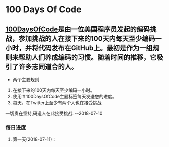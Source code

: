 # 100 Days Of Code

## [100DaysOfCode]是由一位美国程序员发起的编码挑战，参加挑战的人在接下来的100天内每天至少编码一小时，并将代码发布在GitHub上。最初是作为一组规则来帮助人们养成编码的习惯。随着时间的推移，它吸引了许多志同道合的人。

* 两个主要规则
1. 在接下来的100天内每天至少编码一小时。
2. 使用＃100DaysOfCode主题标签每天发送您的进度。
3. 每天，在Twitter上至少有两个人也在接受挑战

一切贵在坚持,码道人在此接受挑战. --2018-07-10

### 每日进度

1. 第一天(2018-07-11)：

[100DaysOfCode]:<http://100daysofcode.com/> "100DaysOfCode"

